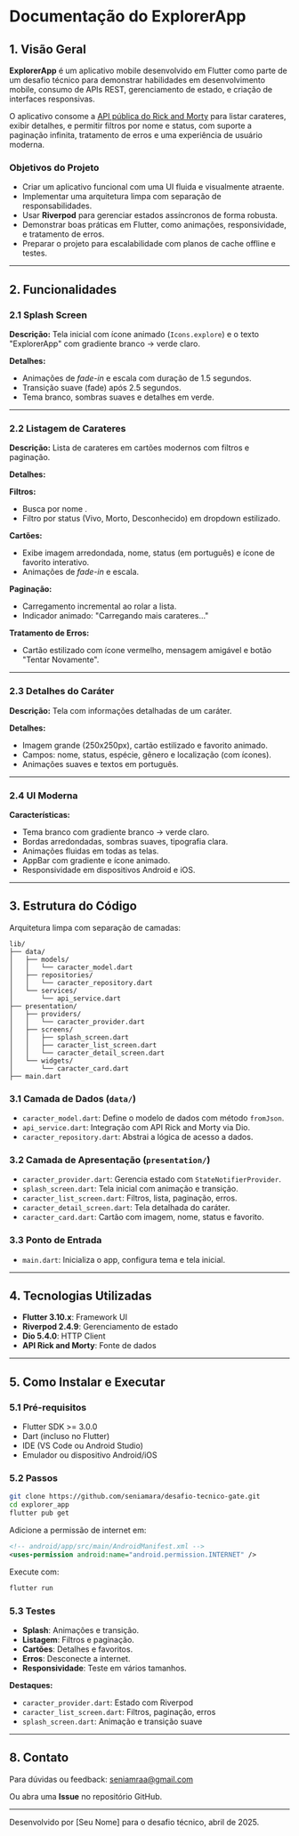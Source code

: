 
# Documentação do ExplorerApp

## 1. Visão Geral

**ExplorerApp** é um aplicativo mobile desenvolvido em Flutter como parte de um desafio técnico para demonstrar habilidades em desenvolvimento mobile, consumo de APIs REST, gerenciamento de estado, e criação de interfaces responsivas.

O aplicativo consome a [API pública do Rick and Morty](https://rickandmortyapi.com/) para listar carateres, exibir detalhes, e permitir filtros por nome e status, com suporte a paginação infinita, tratamento de erros e uma experiência de usuário moderna.

### Objetivos do Projeto

- Criar um aplicativo funcional com uma UI fluida e visualmente atraente.  
- Implementar uma arquitetura limpa com separação de responsabilidades.  
- Usar **Riverpod** para gerenciar estados assíncronos de forma robusta.  
- Demonstrar boas práticas em Flutter, como animações, responsividade, e tratamento de erros.  
- Preparar o projeto para escalabilidade com planos de cache offline e testes.  

---

## 2. Funcionalidades

### 2.1 Splash Screen

**Descrição:** Tela inicial com ícone animado (`Icons.explore`) e o texto "ExplorerApp" com gradiente branco → verde claro.

**Detalhes:**
- Animações de *fade-in* e escala com duração de 1.5 segundos.
- Transição suave (fade) após 2.5 segundos.
- Tema branco, sombras suaves e detalhes em verde.

---

### 2.2 Listagem de Carateres

**Descrição:** Lista de carateres em cartões modernos com filtros e paginação.

**Detalhes:**

**Filtros:**
- Busca por nome .
- Filtro por status (Vivo, Morto, Desconhecido) em dropdown estilizado.

**Cartões:**
- Exibe imagem arredondada, nome, status (em português) e ícone de favorito interativo.
- Animações de *fade-in* e escala.

**Paginação:**
- Carregamento incremental ao rolar a lista.
- Indicador animado: "Carregando mais carateres..."

**Tratamento de Erros:**
- Cartão estilizado com ícone vermelho, mensagem amigável e botão "Tentar Novamente".

---

### 2.3 Detalhes do Caráter

**Descrição:** Tela com informações detalhadas de um caráter.

**Detalhes:**
- Imagem grande (250x250px), cartão estilizado e favorito animado.
- Campos: nome, status, espécie, gênero e localização (com ícones).
- Animações suaves e textos em português.

---

### 2.4 UI Moderna

**Características:**
- Tema branco com gradiente branco → verde claro.
- Bordas arredondadas, sombras suaves, tipografia clara.
- Animações fluidas em todas as telas.
- AppBar com gradiente e ícone animado.
- Responsividade em dispositivos Android e iOS.

---

## 3. Estrutura do Código

Arquitetura limpa com separação de camadas:

```
lib/
├── data/
│   ├── models/
│   │   └── caracter_model.dart
│   ├── repositories/
│   │   └── caracter_repository.dart
│   └── services/
│       └── api_service.dart
├── presentation/
│   ├── providers/
│   │   └── caracter_provider.dart
│   ├── screens/
│   │   ├── splash_screen.dart
│   │   ├── caracter_list_screen.dart
│   │   └── caracter_detail_screen.dart
│   └── widgets/
│       └── caracter_card.dart
├── main.dart
```

### 3.1 Camada de Dados (`data/`)

- `caracter_model.dart`: Define o modelo de dados com método `fromJson`.
- `api_service.dart`: Integração com API Rick and Morty via Dio.
- `caracter_repository.dart`: Abstrai a lógica de acesso a dados.

### 3.2 Camada de Apresentação (`presentation/`)

- `caracter_provider.dart`: Gerencia estado com `StateNotifierProvider`.
- `splash_screen.dart`: Tela inicial com animação e transição.
- `caracter_list_screen.dart`: Filtros, lista, paginação, erros.
- `caracter_detail_screen.dart`: Tela detalhada do caráter.
- `caracter_card.dart`: Cartão com imagem, nome, status e favorito.

### 3.3 Ponto de Entrada

- `main.dart`: Inicializa o app, configura tema e tela inicial.

---

## 4. Tecnologias Utilizadas

- **Flutter 3.10.x**: Framework UI
- **Riverpod 2.4.9**: Gerenciamento de estado
- **Dio 5.4.0**: HTTP Client
- **API Rick and Morty**: Fonte de dados

---

## 5. Como Instalar e Executar

### 5.1 Pré-requisitos

- Flutter SDK >= 3.0.0  
- Dart (incluso no Flutter)  
- IDE (VS Code ou Android Studio)  
- Emulador ou dispositivo Android/iOS  

### 5.2 Passos

```bash
git clone https://github.com/seniamara/desafio-tecnico-gate.git
cd explorer_app
flutter pub get
```

Adicione a permissão de internet em:

```xml
<!-- android/app/src/main/AndroidManifest.xml -->
<uses-permission android:name="android.permission.INTERNET" />
```

Execute com:

```bash
flutter run
```

### 5.3 Testes

- **Splash**: Animações e transição.
- **Listagem**: Filtros e paginação.
- **Cartões**: Detalhes e favoritos.
- **Erros**: Desconecte a internet.
- **Responsividade**: Teste em vários tamanhos.

**Destaques:**
- `caracter_provider.dart`: Estado com Riverpod
- `caracter_list_screen.dart`: Filtros, paginação, erros
- `splash_screen.dart`: Animação e transição suave

---

## 8. Contato

Para dúvidas ou feedback: seniamraa@gmail.com

Ou abra uma **Issue** no repositório GitHub.

---

Desenvolvido por [Seu Nome] para o desafio técnico, abril de 2025.
